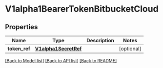 # V1alpha1BearerTokenBitbucketCloud

## Properties
Name | Type | Description | Notes
------------ | ------------- | ------------- | -------------
**token_ref** | [**V1alpha1SecretRef**](V1alpha1SecretRef.md) |  | [optional] 

[[Back to Model list]](../README.md#documentation-for-models) [[Back to API list]](../README.md#documentation-for-api-endpoints) [[Back to README]](../README.md)


